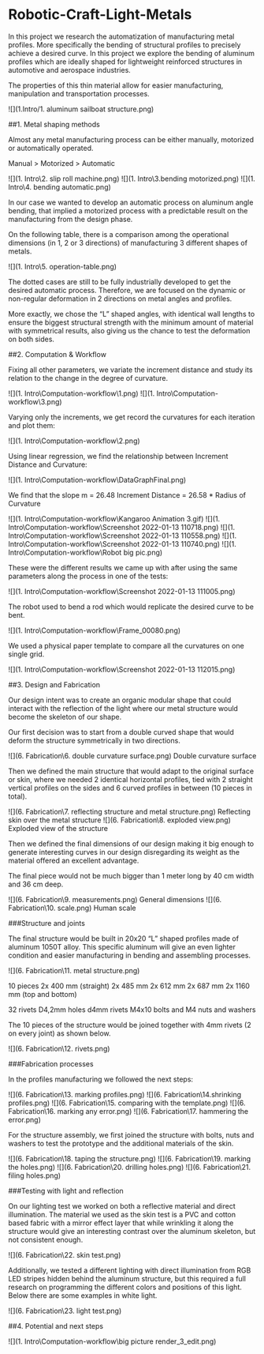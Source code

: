# Robotic-Craft-Light-Metals
In this project we research the automatization of manufacturing metal profiles. More specifically the bending of structural profiles to precisely achieve a desired curve. In this project we explore the bending of aluminum profiles which are ideally shaped for lightweight reinforced structures in automotive and aerospace industries.

The properties of this thin material allow for easier manufacturing, manipulation and transportation processes.

![](1.Intro/1. aluminum sailboat structure.png)

##1. Metal shaping methods

Almost any metal manufacturing process can be either manually, motorized or automatically operated.


Manual		>		Motorized		>		Automatic

![](1. Intro\2. slip roll machine.png) ![](1. Intro\3.bending motorized.png) ![](1. Intro\4. bending automatic.png)

In our case we wanted to develop an automatic process on aluminum angle bending, that implied a motorized process with a predictable result on the manufacturing from the design phase.

On the following table, there is a comparison among the operational dimensions (in 1, 2 or 3 directions) of manufacturing 3 different shapes of metals.

![](1. Intro\5. operation-table.png)

The dotted cases are still to be fully industrially developed to get the desired automatic process. Therefore, we are focused on the dynamic or non-regular deformation in 2 directions on metal angles and profiles.

More exactly, we chose the “L” shaped angles, with identical wall lengths to ensure the biggest structural strength with the minimum amount of material with symmetrical results, also giving us the chance to test the deformation on both sides.

##2. Computation & Workflow

Fixing all other parameters, we variate the increment distance and study its relation to the change in the degree of curvature.

![](1. Intro\Computation-workflow\1.png) ![](1. Intro\Computation-workflow\3.png)

Varying only the increments, we get record the curvatures for each iteration and plot them:

![](1. Intro\Computation-workflow\2.png)

Using linear regression, we find the relationship between Increment Distance and Curvature:

![](1. Intro\Computation-workflow\DataGraphFinal.png)

We find that the slope m = 26.48
 Increment Distance = 26.58 * Radius of Curvature

![](1. Intro\Computation-workflow\Kangaroo Animation 3.gif)
![](1. Intro\Computation-workflow\Screenshot 2022-01-13 110718.png)
![](1. Intro\Computation-workflow\Screenshot 2022-01-13 110558.png)
![](1. Intro\Computation-workflow\Screenshot 2022-01-13 110740.png)
![](1. Intro\Computation-workflow\Robot big pic.png)

These were the different results we came up with after using the same parameters along the process in one of the tests:

![](1. Intro\Computation-workflow\Screenshot 2022-01-13 111005.png)

The robot used to bend a rod which would replicate the desired curve to be bent.

![](1. Intro\Computation-workflow\Frame_00080.png)

We used a physical paper template to compare all the curvatures on one single grid.

![](1. Intro\Computation-workflow\Screenshot 2022-01-13 112015.png)

##3. Design and Fabrication

Our design intent was to create an organic modular shape that could interact with the reflection of the light where our metal structure would become the skeleton of our shape.

Our first decision was to start from a double curved shape that would deform the structure symmetrically in two directions.

![](6. Fabrication\6. double curvature surface.png)
Double curvature surface

Then we defined the main structure that would adapt to the original surface or skin, where we needed 2 identical horizontal profiles, tied with 2 straight vertical profiles on the sides and 6 curved profiles in between (10 pieces in total).

![](6. Fabrication\7. reflecting structure and metal structure.png)
Reflecting skin over the metal structure
![](6. Fabrication\8. exploded view.png)
Exploded view of the structure

Then we defined the final dimensions of our design making it big enough to generate interesting curves in our design disregarding its weight as the material offered an excellent advantage.

The final piece would not be much bigger than 1 meter long by 40 cm width and 36 cm deep.

![](6. Fabrication\9. measurements.png)
General dimensions
![](6. Fabrication\10. scale.png)
Human scale

###Structure and joints

The final structure would be built in 20x20 “L” shaped profiles made of aluminum 1050T alloy. This specific aluminum will give an even lighter condition and easier manufacturing in bending and assembling processes.

![](6. Fabrication\11. metal structure.png)

10 pieces
2x	400 mm (straight)
2x	485 mm
2x	612 mm
2x	687 mm
2x	1160 mm (top and bottom)

32 rivets
D4,2mm holes
d4mm rivets
M4x10 bolts and M4 nuts and washers


The 10 pieces of the structure would be joined together with 4mm rivets (2 on every joint) as shown below.

![](6. Fabrication\12. rivets.png)

###Fabrication processes

In the profiles manufacturing we followed the next steps:

![](6. Fabrication\13. marking profiles.png)
![](6. Fabrication\14.shrinking profiles.png)
![](6. Fabrication\15. comparing with the template.png)
![](6. Fabrication\16. marking any error.png)
![](6. Fabrication\17. hammering the error.png)

For the structure assembly, we first joined the structure with bolts, nuts and washers to test the prototype and the additional materials of the skin.


![](6. Fabrication\18. taping the structure.png)
![](6. Fabrication\19. marking the holes.png)
![](6. Fabrication\20. drilling holes.png)
![](6. Fabrication\21. filing holes.png)

###Testing with light and reflection

On our lighting test we worked on both a reflective material and direct illumination.
The material we used as the skin test is a PVC and cotton based fabric with a mirror effect layer that while wrinkling it along the structure would give an interesting contrast over the aluminum skeleton, but not consistent enough.

![](6. Fabrication\22. skin test.png)

Additionally, we tested a different lighting with direct illumination from RGB LED stripes hidden behind the aluminum structure, but this required a full research on programming the different colors and positions of this light. Below there are some examples in white light.

![](6. Fabrication\23. light test.png)

##4. Potential and next steps

![](1. Intro\Computation-workflow\big picture render_3_edit.png)

